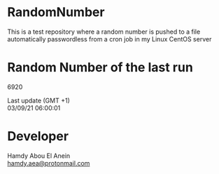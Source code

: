 # RandomNumber    
This is a test repository where a random number is pushed to a file automatically passwordless from a cron job in my Linux CentOS server    
# Random Number of the last run   
6920
      
Last update (GMT +1)    
03/09/21 06:00:01
# Developer    
Hamdy Abou El Anein   
hamdy.aea@protonmail.com
